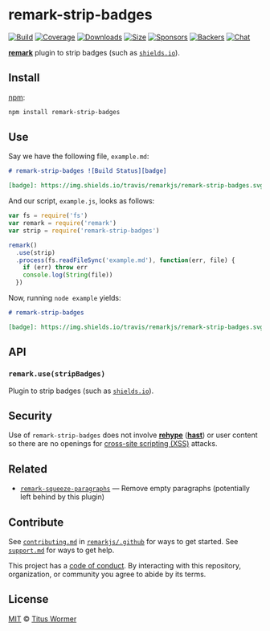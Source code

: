 # remark-strip-badges

[![Build][build-badge]][build]
[![Coverage][coverage-badge]][coverage]
[![Downloads][downloads-badge]][downloads]
[![Size][size-badge]][size]
[![Sponsors][sponsors-badge]][collective]
[![Backers][backers-badge]][collective]
[![Chat][chat-badge]][chat]

[**remark**][remark] plugin to strip badges (such as [`shields.io`][shields]).

## Install

[npm][]:

```sh
npm install remark-strip-badges
```

## Use

Say we have the following file, `example.md`:

```markdown
# remark-strip-badges ![Build Status][badge]

[badge]: https://img.shields.io/travis/remarkjs/remark-strip-badges.svg
```

And our script, `example.js`, looks as follows:

```js
var fs = require('fs')
var remark = require('remark')
var strip = require('remark-strip-badges')

remark()
  .use(strip)
  .process(fs.readFileSync('example.md'), function(err, file) {
    if (err) throw err
    console.log(String(file))
  })
```

Now, running `node example` yields:

```markdown
# remark-strip-badges

[badge]: https://img.shields.io/travis/remarkjs/remark-strip-badges.svg
```

## API

### `remark.use(stripBadges)`

Plugin to strip badges (such as [`shields.io`][shields]).

## Security

Use of `remark-strip-badges` does not involve [**rehype**][rehype]
([**hast**][hast]) or user content so there are no openings for
[cross-site scripting (XSS)][xss] attacks.

## Related

*   [`remark-squeeze-paragraphs`](https://github.com/eush77/remark-squeeze-paragraphs)
    — Remove empty paragraphs (potentially left behind by this plugin)

## Contribute

See [`contributing.md`][contributing] in [`remarkjs/.github`][health] for ways
to get started.
See [`support.md`][support] for ways to get help.

This project has a [code of conduct][coc].
By interacting with this repository, organization, or community you agree to
abide by its terms.

## License

[MIT][license] © [Titus Wormer][author]

<!-- Definitions -->

[build-badge]: https://img.shields.io/travis/remarkjs/remark-strip-badges/main.svg

[build]: https://travis-ci.org/remarkjs/remark-strip-badges

[coverage-badge]: https://img.shields.io/codecov/c/github/remarkjs/remark-strip-badges.svg

[coverage]: https://codecov.io/github/remarkjs/remark-strip-badges

[downloads-badge]: https://img.shields.io/npm/dm/remark-strip-badges.svg

[downloads]: https://www.npmjs.com/package/remark-strip-badges

[size-badge]: https://img.shields.io/bundlephobia/minzip/remark-strip-badges.svg

[size]: https://bundlephobia.com/result?p=remark-strip-badges

[sponsors-badge]: https://opencollective.com/unified/sponsors/badge.svg

[backers-badge]: https://opencollective.com/unified/backers/badge.svg

[collective]: https://opencollective.com/unified

[chat-badge]: https://img.shields.io/badge/chat-spectrum-7b16ff.svg

[chat]: https://spectrum.chat/unified/remark

[npm]: https://docs.npmjs.com/cli/install

[health]: https://github.com/remarkjs/.github

[contributing]: https://github.com/remarkjs/.github/blob/HEAD/contributing.md

[support]: https://github.com/remarkjs/.github/blob/HEAD/support.md

[coc]: https://github.com/remarkjs/.github/blob/HEAD/code-of-conduct.md

[license]: license

[author]: https://wooorm.com

[remark]: https://github.com/remarkjs/remark

[shields]: https://shields.io

[xss]: https://en.wikipedia.org/wiki/Cross-site_scripting

[rehype]: https://github.com/rehypejs/rehype

[hast]: https://github.com/syntax-tree/hast
